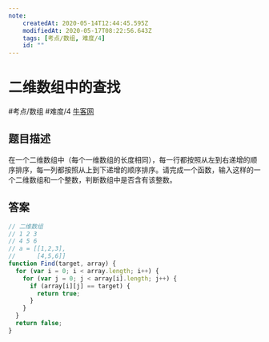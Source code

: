 ```yaml
---
note:
    createdAt: 2020-05-14T12:44:45.595Z
    modifiedAt: 2020-05-17T08:22:56.643Z
    tags: [考点/数组, 难度/4]
    id: ""
---
```

# 二维数组中的查找
#考点/数组 #难度/4  [牛客网](https://www.nowcoder.com/practice/abc3fe2ce8e146608e868a70efebf62e?tpId=13&tqId=11154&tPage=3&rp=3&ru=/ta/coding-interviews&qru=/ta/coding-interviews/question-ranking)
<!-- @crossnote.comment "id":"6fd2fbfd-b676-4338-a18e-c748dcb3070b" -->  
## 题目描述
在一个二维数组中（每个一维数组的长度相同），每一行都按照从左到右递增的顺序排序，每一列都按照从上到下递增的顺序排序。请完成一个函数，输入这样的一个二维数组和一个整数，判断数组中是否含有该整数。

## 答案

```javascript
// 二维数组
// 1 2 3
// 4 5 6
// a = [[1,2,3],
// 	    [4,5,6]]
function Find(target, array) {
  for (var i = 0; i < array.length; i++) {
    for (var j = 0; j < array[i].length; j++) {
      if (array[i][j] == target) {
        return true;
      }
    }
  }
  return false;
}
```